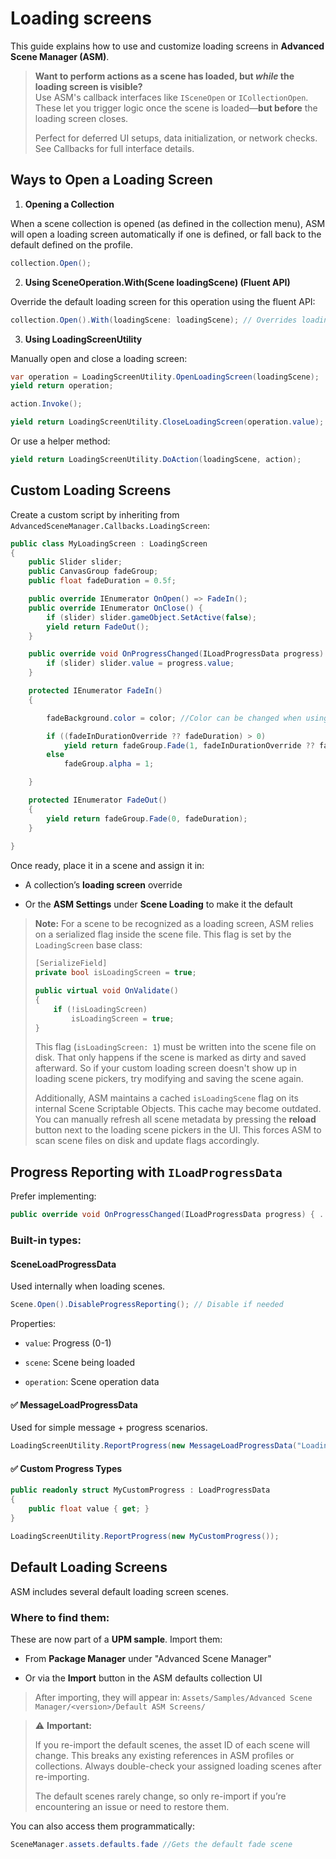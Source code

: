 # Loading screens

This guide explains how to use and customize loading screens in **Advanced Scene Manager (ASM)**.

> **Want to perform actions as a scene has loaded, but _**while**_ the loading screen is visible?**\
Use ASM's callback interfaces like `ISceneOpen` or `ICollectionOpen`. These let you trigger logic once the scene is loaded—**but before** the loading screen closes.
> 
> Perfect for deferred UI setups, data initialization, or network checks. See Callbacks for full interface details.

## Ways to Open a Loading Screen

1. **Opening a Collection**
   
When a scene collection is opened (as defined in the collection menu), ASM will open a loading screen automatically if one is defined, or fall back to the default defined on the profile.
```csharp
collection.Open();
```
    
2. **Using SceneOperation.With(Scene loadingScene) (Fluent API)**
    
Override the default loading screen for this operation using the fluent API:
```csharp
collection.Open().With(loadingScene: loadingScene); // Overrides loading screen for this operation
```
    
3. **Using LoadingScreenUtility**
   
Manually open and close a loading screen:
```csharp
var operation = LoadingScreenUtility.OpenLoadingScreen(loadingScene);
yield return operation;

action.Invoke();

yield return LoadingScreenUtility.CloseLoadingScreen(operation.value);
```

Or use a helper method:
```csharp
yield return LoadingScreenUtility.DoAction(loadingScene, action);
```

## Custom Loading Screens

Create a custom script by inheriting from `AdvancedSceneManager.Callbacks.LoadingScreen`:

```csharp
public class MyLoadingScreen : LoadingScreen
{
    public Slider slider;
    public CanvasGroup fadeGroup;
    public float fadeDuration = 0.5f;

    public override IEnumerator OnOpen() => FadeIn();
    public override IEnumerator OnClose() {
        if (slider) slider.gameObject.SetActive(false);
        yield return FadeOut();
    }

    public override void OnProgressChanged(ILoadProgressData progress) {
        if (slider) slider.value = progress.value;
    }

	protected IEnumerator FadeIn()
	{

		fadeBackground.color = color; //Color can be changed when using FadeUtility methods

		if ((fadeInDurationOverride ?? fadeDuration) > 0)
			yield return fadeGroup.Fade(1, fadeInDurationOverride ?? fadeDuration);
		else
			fadeGroup.alpha = 1;

	}

	protected IEnumerator FadeOut()
	{
		yield return fadeGroup.Fade(0, fadeDuration);
	}
        
}
```

Once ready, place it in a scene and assign it in:

- A collection’s **loading screen** override
    
- Or the **ASM Settings** under **Scene Loading** to make it the default

> **Note:** For a scene to be recognized as a loading screen, ASM relies on a serialized flag inside the scene file. This flag is set by the `LoadingScreen` base class:
> ```csharp
> [SerializeField]
> private bool isLoadingScreen = true;
> 
> public virtual void OnValidate()
> {
>     if (!isLoadingScreen)
>         isLoadingScreen = true;
> }
> ```
> This flag (`isLoadingScreen: 1`) must be written into the scene file on disk. That only happens if the scene is marked as dirty and saved afterward. So if your custom loading screen doesn't show up in loading scene pickers, try modifying and saving the scene again.
> 
> Additionally, ASM maintains a cached `isLoadingScene` flag on its internal Scene Scriptable Objects. This cache may become outdated. You can manually refresh all scene metadata by pressing the **reload** button next to the loading scene pickers in the UI. This forces ASM to scan scene files on disk and update flags accordingly.


## Progress Reporting with `ILoadProgressData`

Prefer implementing:

```csharp
public override void OnProgressChanged(ILoadProgressData progress) { ... }
```

### Built-in types:

#### SceneLoadProgressData

Used internally when loading scenes.

```csharp
Scene.Open().DisableProgressReporting(); // Disable if needed
```

Properties:

- `value`: Progress (0-1)
    
- `scene`: Scene being loaded
    
- `operation`: Scene operation data
    

#### ✅ MessageLoadProgressData

Used for simple message + progress scenarios.

```csharp
LoadingScreenUtility.ReportProgress(new MessageLoadProgressData("Loading...", 0.5f));
```

#### ✅ Custom Progress Types

```csharp
public readonly struct MyCustomProgress : LoadProgressData 
{
    public float value { get; }
}

LoadingScreenUtility.ReportProgress(new MyCustomProgress());
```

## Default Loading Screens

ASM includes several default loading screen scenes.

### Where to find them:

These are now part of a **UPM sample**. Import them:

- From **Package Manager** under "Advanced Scene Manager"
    
- Or via the **Import** button in the ASM defaults collection UI

> After importing, they will appear in: `Assets/Samples/Advanced Scene Manager/<version>/Default ASM Screens/`

> ⚠️ **Important:**
> 
> If you re-import the default scenes, the asset ID of each scene will change. This breaks any existing references in ASM profiles or collections. Always double-check your assigned loading scenes after re-importing.
> 
> The default scenes rarely change, so only re-import if you’re encountering an issue or need to restore them.

You can also access them programmatically:
```csharp
SceneManager.assets.defaults.fade //Gets the default fade scene
```
